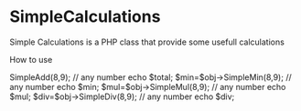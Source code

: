 # SimpleCalculations
Simple Calculations is a PHP class that provide some usefull calculations  


How to use

<?php
require_once("SimpleCalculations.php");
$obj=new SimpleCalculations;


$total=$obj->SimpleAdd(8,9); // any number 
echo $total;


$min=$obj->SimpleMin(8,9); // any number 
echo $min;


$mul=$obj->SimpleMul(8,9); // any number 
echo $mul;


$div=$obj->SimpleDiv(8,9); // any number 
echo $div;


